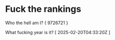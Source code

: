 # Fuck the rankings

Who the hell am I?
{ 9726721 }

What fucking year is it?
[ 2025-02-20T04:33:20Z ]

